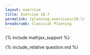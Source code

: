 ```yaml
---
layout: exercise
title: Exercise 10.7
permalink: /planning-exercises/10-7/
breadcrumb: Classical Planning
---
```


{% include mathjax_support %}

<div><i class="arrow-up" data-chapter="planning-exercises" data-exercise="ex_7" data-rating="0"></i></div>
{% include_relative question.md %}
